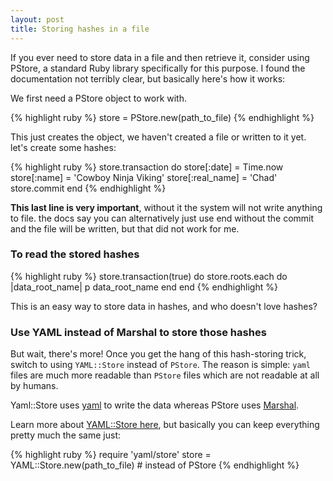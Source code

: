 ```yaml
---
layout: post
title: Storing hashes in a file
---
```


If you ever need to store data in a file and then retrieve it, consider using PStore, a standard Ruby library specifically for this purpose. I found the documentation not terribly clear, but basically here's how it works:

We first need a PStore object to work with.

{% highlight ruby %}
    store = PStore.new(path_to_file)
{% endhighlight %}

This just creates the object, we haven't created a file or written to it yet. let's create some hashes:

{% highlight ruby %}
    store.transaction do
        store[:date] = Time.now
        store[:name] = 'Cowboy Ninja Viking'
        store[:real_name] = 'Chad'
        store.commit
    end
{% endhighlight %}

**This last line is very important**, without it the system will not write anything to file. the docs say you can alternatively just use end without the commit and the file will be written, but that did not work for me.

### To read the stored hashes

{% highlight ruby %}
    store.transaction(true) do
      store.roots.each do |data_root_name|
        p data_root_name
      end
    end
{% endhighlight %}

This is an easy way to store data in hashes, and who doesn't love hashes?

### Use YAML instead of Marshal to store those hashes
But wait, there's more! Once you get the hang of this hash-storing trick, switch to using `YAML::Store` instead of `PStore`. The reason is simple: `yaml` files are much more readable than `PStore` files which are not readable at all by humans.

Yaml::Store uses [yaml](http://ruby-doc.org/stdlib-2.0.0/libdoc/yaml/rdoc/YAML.html) to write the data whereas PStore uses [Marshal](http://www.ruby-doc.org/core-2.1.1/Marshal.html).

Learn more about [YAML::Store here](http://ruby-doc.org/stdlib-2.0.0/libdoc/yaml/rdoc/YAML/Store.html), but basically you can keep everything pretty much the same just:

{% highlight ruby %}
    require 'yaml/store'
    store = YAML::Store.new(path_to_file) # instead of PStore
{% endhighlight %}
